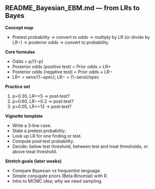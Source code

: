 

## README\_Bayesian\_EBM.md — from LRs to Bayes

**Concept map**

* Pretest probability → convert to odds → multiply by LR (or divide by LR−) → posterior odds → convert to probability.

**Core formulas**

* Odds = p/(1−p)
* Posterior odds (positive test) = Prior odds × LR+
* Posterior odds (negative test) = Prior odds × LR−
* LR+ = sens/(1−spec); LR− = (1−sens)/spec

**Practice set**

1. p=0.30, LR+=5 → post‑test?
2. p=0.60, LR−=0.2 → post‑test?
3. p=0.05, LR+=12 → post‑test?

**Vignette template**

* Write a 3‑line case.
* State a pretest probability.
* Look up LR for one finding or test.
* Compute post‑test probability.
* Decide: below test threshold, between test and treat thresholds, or above treat threshold.

**Stretch goals (later weeks)**

* Compare Bayesian vs frequentist language.
* Simple conjugate priors (Beta‑Binomial) with R.
* Intro to MCMC idea; why we need sampling.


```
